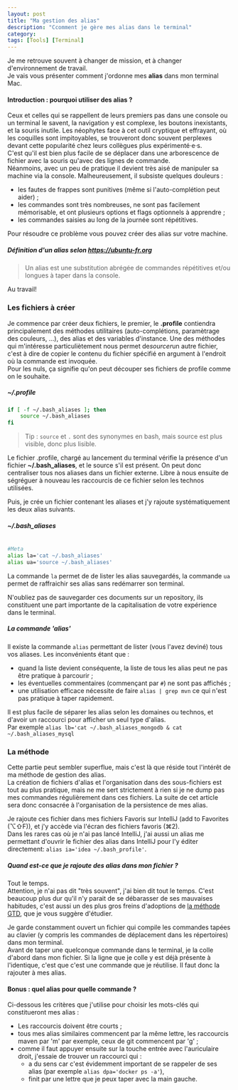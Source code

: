 ```yaml
---
layout: post
title: "Ma gestion des alias"
description: "Ccomment je gère mes alias dans le terminal"
category: 
tags: [Tools] [Terminal]
---
```


Je me retrouve souvent à changer de mission, et à changer d'environnement de travail.    
Je vais vous présenter comment j'ordonne mes **alias** dans mon terminal Mac.    

#### Introduction : pourquoi utiliser des alias ?

Ceux et celles qui se rappellent de leurs premiers pas dans une console ou un terminal le savent, la navigation y est complexe, 
les boutons inexistants, et la souris inutile. Les néophytes face à cet outil cryptique et effrayant, où les coquilles 
sont impitoyables, se trouveront donc souvent perplexes devant cette popularité chez leurs collègues plus expérimenté·e·s.      
C'est qu'il est bien plus facile de se déplacer dans une arborescence de fichier avec la souris qu'avec des 
lignes de commande.     
Néanmoins, avec un peu de pratique il devient très aisé de manipuler sa machine via la console. Malheureusement, il subsiste
quelques douleurs :    
* les fautes de frappes sont punitives (même si l'auto-complétion peut aider) ;
* les commandes sont très nombreuses, ne sont pas facilement mémorisable, et ont plusieurs options et flags optionnels à apprendre ;
* les commandes saisies au long de la journée sont répétitives.   
 
 
Pour résoudre ce problème vous pouvez créer des alias sur votre machine.


##### Définition d'un alias selon https://ubuntu-fr.org

> Un alias est une substitution abrégée de commandes répétitives et/ou longues à taper dans la console. 


Au travail!

### Les fichiers à créer

Je commence par créer deux fichiers, le premier, le **.profile** contiendra principalement des méthodes utilitaires
 (auto-complétions, paramètrage des couleurs, ...), des alias et des variables d'instance. 
 Une des méthodes qui m'intéresse particuliètement nous permet de*sourcer*un autre fichier, c'est à dire
 de copier le contenu du fichier spécifié en argument à l'endroit où la commande est invoquée.    
 Pour les nuls, ça signifie qu'on peut découper ses fichiers de profile comme on le souhaite. 

##### ~/.profile
```Bash
if [ -f ~/.bash_aliases ]; then
    source ~/.bash_aliases
fi
```
> Tip : ```source``` et ```.``` sont des synonymes en bash, mais source est plus visible, donc plus lisible.


Le fichier .profile, chargé au lancement du terminal vérifie la présence d'un fichier **~/.bash_aliases**, et le source
 s'il est présent. On peut donc centraliser tous nos aliases dans un fichier externe. Libre à nous ensuite de ségréguer
  à nouveau les 
 raccourcis de ce fichier selon les technos utilisées.
  
  Puis, je crée un fichier contenant les aliases et j'y rajoute systématiquement les deux alias suivants. 

##### ~/.bash_aliases
```Bash

#Meta
alias la='cat ~/.bash_aliases'
alias ua='source ~/.bash_aliases'
``` 
La commande ```la``` permet de de lister les alias sauvegardés, la commande ```ua``` permet de raffraichir ses alias 
sans redémarrer son terminal.   

N'oubliez pas de sauvegarder ces documents sur un repository, ils constituent une part importante de la capitalisation
de votre expérience dans le terminal.

##### La commande 'alias'
 
 Il existe la commande ```alias``` permettant de lister (vous l'avez deviné) tous vos aliases. 
 Les inconvénients étant que :  
  * quand la liste  devient conséquente, la liste de tous les alias peut ne pas être pratique à parcourir ;
  * les éventuelles commentaires (commençant par ```#```) ne sont pas affichés ;    
  * une utilisation efficace nécessite de faire ```alias | grep mvn``` ce qui n'est pas pratique à taper rapidement.    
  
Il est plus facile de séparer les alias selon les domaines ou technos, et d'avoir un raccourci pour afficher un seul 
type d'alias.    
Par exemple ```alias lb='cat ~/.bash_aliases_mongodb & cat ~/.bash_aliases_mysql```   

### La méthode

Cette partie peut sembler superflue, mais c'est là que réside tout l'intérêt de ma méthode de gestion des alias.      
La création de fichiers d'alias et l'organisation dans des sous-fichiers est tout au plus pratique, mais ne me sert 
strictement à rien si je ne dump pas mes commandes régulièrement dans ces fichiers. La suite de cet article sera donc 
consacrée à l'organisation de la persistence de mes alias.
       
Je rajoute ces fichier dans mes fichiers Favoris sur IntelliJ (add to Favorites (⌥⇧F)), 
et j'y accède via l'écran des fichiers favoris (⌘2).          
Dans les rares cas où je n'ai pas lancé IntelliJ, j'ai aussi un alias me permettant d'ouvrir
le fichier des alias dans IntelliJ pour l'y éditer directement: ```alias ia='idea ~/.bash_profile'```. 


##### Quand est-ce que je rajoute des alias dans mon fichier ?

Tout le temps.    
Attention, je n'ai pas dit "très souvent", j'ai bien dit tout le temps. C'est beaucoup plus dur qu'il n'y parait de se 
débarasser de ses mauvaises habitudes, c'est aussi un des plus gros freins d'adoptions de
 [la méthode GTD](https://fr.wikipedia.org/wiki/Getting_Things_Done), que je vous 
suggère d'étudier.  

Je garde constamment ouvert un fichier qui compile les commandes tapées au clavier (y compris les commandes 
de déplacement dans les répertoires) dans mon terminal.    
Avant de taper une quelconque commande dans le terminal, je la colle d'abord dans mon fichier. 
Si la ligne que je colle y est déjà présente à l'identique, c'est que c'est une commande que 
je réutilise. Il faut donc la rajouter à mes alias.

#### Bonus : quel alias pour quelle commande ?

Ci-dessous les critères que j'utilise pour choisir les mots-clés qui constitueront mes alias :
* Les raccourcis doivent être courts ;    
* tous mes alias similaires commencent par la même lettre, les raccourcis maven par 'm' par exemple, ceux de git commencent par 'g' ;
* comme il faut appuyer ensuite sur la touche entrée avec l'auriculaire droit, j'essaie de trouver un raccourci qui :
    * a du sens car c'est évidemment important de se rappeler de ses alias (par exemple ```alias dpa='docker ps -a'```), 
    * finit par une lettre que je peux taper avec la main gauche.
    
      
